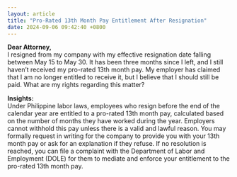 ```yaml
---
layout: article
title: "Pro-Rated 13th Month Pay Entitlement After Resignation"
date: 2024-09-06 09:42:40 +0800
---
```


<p><strong>Dear Attorney,</strong><br>I resigned from my company with my effective resignation date falling between May 15 to May 30. It has been three months since I left, and I still haven’t received my pro-rated 13th month pay. My employer has claimed that I am no longer entitled to receive it, but I believe that I should still be paid. What are my rights regarding this matter?</p><p><strong>Insights:</strong><br>Under Philippine labor laws, employees who resign before the end of the calendar year are entitled to a pro-rated 13th month pay, calculated based on the number of months they have worked during the year. Employers cannot withhold this pay unless there is a valid and lawful reason. You may formally request in writing for the company to provide you with your 13th month pay or ask for an explanation if they refuse. If no resolution is reached, you can file a complaint with the Department of Labor and Employment (DOLE) for them to mediate and enforce your entitlement to the pro-rated 13th month pay.</p>